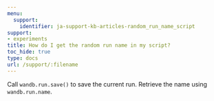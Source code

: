 ```yaml
---
menu:
  support:
    identifier: ja-support-kb-articles-random_run_name_script
support:
- experiments
title: How do I get the random run name in my script?
toc_hide: true
type: docs
url: /support/:filename
---
```


Call `wandb.run.save()` to save the current run. Retrieve the name using `wandb.run.name`.